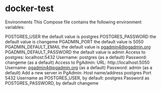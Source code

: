 # docker-test

Environments
This Compose file contains the following environment variables:

POSTGRES_USER the default value is postgres
POSTGRES_PASSWORD the default value is changeme
PGADMIN_PORT the default value is 5050
PGADMIN_DEFAULT_EMAIL the default value is pgadmin4@pgadmin.org
PGADMIN_DEFAULT_PASSWORD the default value is admin
Access to postgres:
localhost:5432
Username: postgres (as a default)
Password: changeme (as a default)
Access to PgAdmin:
URL: http://localhost:5050
Username: pgadmin4@pgadmin.org (as a default)
Password: admin (as a default)
Add a new server in PgAdmin:
Host name/address postgres
Port 5432
Username as POSTGRES_USER, by default: postgres
Password as POSTGRES_PASSWORD, by default changeme
